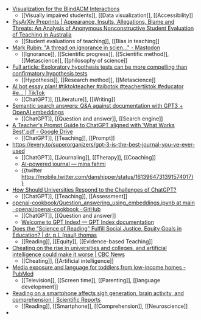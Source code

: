 - [Visualization for the BlindACM Interactions](https://interactions.acm.org/archive/view/january-february-2023/visualization-for-the-blind)
	- [[Visually impaired students]], [[Data visualization]], [[Accessibility]]
- [PsyArXiv Preprints | Appearance, Insults, Allegations, Blame and Threats: An Analysis of Anonymous Nonconstructive Student Evaluation of Teaching in Australia](https://psyarxiv.com/exhg4/)
	- [[Student evaluations of teaching]], [[Bias in teaching]]
- [Mark Rubin: "A thread on ignorance in scien…" - Mastodon](https://mastodon.social/@MarkRubin@fediscience.org/109579262731258041)
	- [[Ignorance]], [[Scientific progress]], [[Scientific method]], [[Metascience]], [[philosophy of science]]
- [Full article: Exploratory hypothesis tests can be more compelling than confirmatory hypothesis tests](https://www.tandfonline.com/doi/full/10.1080/09515089.2022.2113771)
	- [[Hypothesis]], [[Research method]], [[Metascience]]
- [AI bot essay plan! #tiktokteacher #aibotok #teachertiktok #educator #e... | TikTok](https://www.tiktok.com/@gibsonishere/video/7186797013026262315?_t=8Z0vDfGuO3B&_r=1)
	- [[ChatGPT]], [[Literature]], [[Writing]]
- [Semantic search answers: Q&A against documentation with GPT3 + OpenAI embeddings](https://simonwillison.net/2023/Jan/13/semantic-search-answers/)
	- [[ChatGPT]], [[Question and answer]], [[Search engine]]
- [A Teacher's Prompt Guide to ChatGPT aligned with 'What Works Best'.pdf - Google Drive](https://drive.google.com/file/d/15qAxnUzOwAPwHzoaKBJd8FAgiOZYcIxq/view)
	- [[ChatGPT]], [[Teaching]], [[Prompt]]
- https://every.to/superorganizers/gpt-3-is-the-best-journal-you-ve-ever-used
	- [[ChatGPT]], [[Journaling]], [[Therapy]], [[Coaching]]
	- [AI-powered journal — mina fahmi](https://www.minafahmi.com/ai-powered-journal)
	- {{twitter https://mobile.twitter.com/danshipper/status/1613964731391574017}}
- [How Should Universities Respond to the Challenges of ChatGPT?](https://al-fanarmedia.org/2023/01/how-should-universities-respond-to-the-challenges-of-chatgpt/)
	- [[ChatGPT]], [[Teaching]], [[Assessment]]
- [openai-cookbook/Question_answering_using_embeddings.ipynb at main · openai/openai-cookbook · GitHub](https://github.com/openai/openai-cookbook/blob/main/examples/Question_answering_using_embeddings.ipynb)
	- [[ChatGPT]], [[Question and answer]]
	- [Welcome to GPT Index! — GPT Index documentation](https://gpt-index.readthedocs.io/en/latest/)
- [Does the “Science of Reading” Fulfill Social Justice, Equity Goals in Education? | dr. p.l. (paul) thomas](https://radicalscholarship.com/2023/01/14/does-the-science-of-reading-fulfill-social-justice-equity-goals-in-education/)
	- [[Reading]], [[Equity]], [[Evidence-based Teaching]]
- [Cheating on the rise in universities and colleges, and artificial intelligence could make it worse | CBC News](https://www.cbc.ca/news/canada/london/cheating-on-the-rise-in-universities-and-colleges-and-artificial-intelligence-could-make-it-worse-1.6710298)
	- [[Cheating]], [[Artificial intelligence]]
- [Media exposure and language for toddlers from low-income homes - PubMed](https://pubmed.ncbi.nlm.nih.gov/33618211/)
	- [[Television]], [[Screen time]], [[Parenting]], [[language development]]
- [Reading on a smartphone affects sigh generation, brain activity, and comprehension | Scientific Reports](https://www.nature.com/articles/s41598-022-05605-0)
	- [[Reading]], [[Smartphone]], [[Comprehension]], [[Neuroscience]]
-